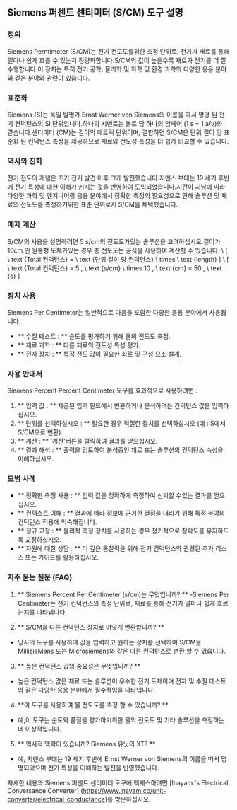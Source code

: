## Siemens 퍼센트 센티미터 (S/CM) 도구 설명

### 정의
Siemens Perntimeter (S/CM)는 전기 전도도를위한 측정 단위로, 전기가 재료를 통해 얼마나 쉽게 흐를 수 있는지 정량화합니다.S/CM의 값이 높을수록 재료가 전기를 더 잘 수행합니다.이 장치는 특히 전기 공학, 물리학 및 화학 및 환경 과학의 다양한 응용 분야와 같은 분야와 관련이 있습니다.

### 표준화
Siemens (S)는 독일 발명가 Ernst Werner von Siemens의 이름을 따서 명명 된 전기 컨덕턴스의 SI 단위입니다.하나의 시멘트는 볼트 당 하나의 암페어 (1 s = 1 a/v)와 같습니다.센티미터 (CM)는 길이의 메트릭 단위이며, 결합하면 S/CM은 단위 길이 당 표준화 된 컨덕턴스 측정을 제공하므로 재료와 전도성 특성을 더 쉽게 비교할 수 있습니다.

### 역사와 진화
전기 전도의 개념은 초기 전기 발견 이후 크게 발전했습니다.지멘스 부대는 19 세기 후반에 전기 특성에 대한 이해가 커지는 것을 반영하여 도입되었습니다.시간이 지남에 따라 다양한 과학 및 엔지니어링 응용 분야에서 정확한 측정의 필요성으로 인해 솔루션 및 재료의 전도도를 측정하기위한 표준 단위로서 S/CM을 채택했습니다.

### 예제 계산
S/CM의 사용을 설명하려면 5 s/cm의 전도도가있는 솔루션을 고려하십시오.길이가 10cm 인 원통형 도체가있는 경우 총 전도도는 공식을 사용하여 계산할 수 있습니다.
\ [
\ text {Total 컨덕턴스} = \ text {단위 길이 당 컨덕턴스} \ times \ text {length}
\]
\ [
\ text {Total 컨덕턴스} = 5 \, \ text {s/cm} \ times 10 \, \ text {cm} = 50 \, \ text {s}
\]

### 장치 사용
Siemens Per Centimeter는 일반적으로 다음을 포함한 다양한 응용 분야에서 사용됩니다.
- ** 수질 테스트 : ** 순도를 평가하기 위해 물의 전도도 측정.
- ** 재료 과학 : ** 다른 재료의 전도성 특성 평가.
- ** 전자 장치 : ** 특정 전도 값이 필요한 회로 및 구성 요소 설계.

### 사용 안내서
Siemens Percent Percent Centimeter 도구를 효과적으로 사용하려면 :
1. ** 입력 값 : ** 제공된 입력 필드에서 변환하거나 분석하려는 컨덕턴스 값을 입력하십시오.
2. ** 단위를 선택하십시오 : ** 필요한 경우 적절한 장치를 선택하십시오 (예 : S에서 S/CM으로 변환).
3. ** 계산 : ** '계산'버튼을 클릭하여 결과를 얻으십시오.
4. ** 결과 해석 : ** 출력을 검토하여 분석중인 재료 또는 솔루션의 컨덕턴스 속성을 이해하십시오.

### 모범 사례
- ** 정확한 측정 사용 : ** 입력 값을 정확하게 측정하여 신뢰할 수있는 결과를 얻으십시오.
- ** 컨텍스트 이해 : ** 결과에 따라 정보에 근거한 결정을 내리기 위해 특정 분야의 컨덕턴스 적용에 익숙해집니다.
- ** 정규 교정 : ** 물리적 측정 장치를 사용하는 경우 정기적으로 정확도를 유지하도록 교정하십시오.
- ** 자원에 대한 상담 : ** 더 깊은 통찰력을 위해 전기 컨덕턴스와 관련된 추가 리소스 또는 가이드를 활용하십시오.

### 자주 묻는 질문 (FAQ)

1. ** Siemens Percent Per Centimeter (s/cm)는 무엇입니까? **
-Siemens Per Centimeter는 전기 컨덕턴스의 측정 단위로, 재료를 통해 전기가 얼마나 쉽게 흐르는지를 나타냅니다.

2. ** S/CM을 다른 컨덕턴스 장치로 어떻게 변환합니까? **
- 당사의 도구를 사용하여 값을 입력하고 원하는 장치를 선택하여 S/CM을 MillisieMens 또는 Microsiemens와 같은 다른 컨덕턴스로 변환 할 수 있습니다.

3. ** 높은 컨덕턴스 값의 중요성은 무엇입니까? **
- 높은 컨덕턴스 값은 재료 또는 솔루션이 우수한 전기 도체이며 전자 및 수질 테스트와 같은 다양한 응용 분야에서 필수적임을 나타냅니다.

4. **이 도구를 사용하여 물 전도도를 측정 할 수 있습니까? **
- 예,이 도구는 순도와 품질을 평가하기위한 물의 전도도 및 기타 솔루션을 측정하는 데 이상적입니다.

5. ** 역사적 맥락이 있습니까? Siemens 유닛의 XT? **
- 예, 지멘스 부대는 19 세기 후반에 Ernst Werner von Siemens의 이름을 따서 명명되었으며 전기 특성을 이해하는 발전을 반영했습니다.

자세한 내용과 Siemens 퍼센트 센티미터 도구에 액세스하려면 [Inayam 's Electrical Conversance Converter] (https://www.inayam.co/unit-converter/electrical_conductance)를 방문하십시오.